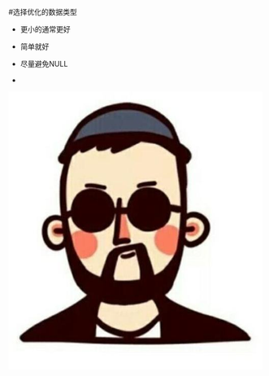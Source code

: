 #选择优化的数据类型

- 更小的通常更好

- 简单就好

- 尽量避免NULL

- 

![avatar](https://github.com/Leeyuanlong/pict_bank/raw/master/java/deep_leraning_jvm/image.jpg)